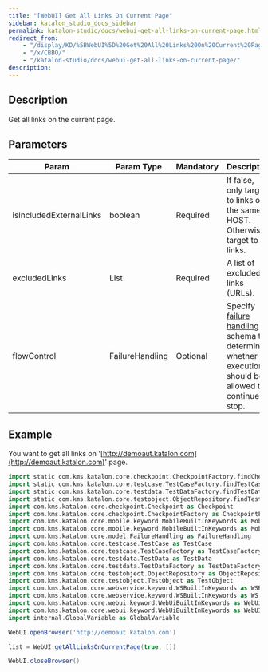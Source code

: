 ```yaml
---
title: "[WebUI] Get All Links On Current Page" 
sidebar: katalon_studio_docs_sidebar
permalink: katalon-studio/docs/webui-get-all-links-on-current-page.html 
redirect_from:
    - "/display/KD/%5BWebUI%5D%20Get%20All%20Links%20On%20Current%20Page/"
    - "/x/CBBO/"
    - "/katalon-studio/docs/webui-get-all-links-on-current-page/"
description: 
---
```

Description
-----------

Get all links on the current page.

Parameters
----------

| Param | Param Type | Mandatory | Description |
| --- | --- | --- | --- |
| isIncludedExternalLinks | boolean | Required | If false, only target to links on the same HOST. Otherwise, target to all links. |
| excludedLinks | List | Required | A list of excluded links (URLs). |
| flowControl | FailureHandling | Optional | Specify [failure handling](/x/qAAM) schema to determine whether the execution should be allowed to continue or stop. |

Example
-------

You want to get all links on '[http://demoaut.katalon.com](http://demoaut.katalon.com)' page.

```groovy
import static com.kms.katalon.core.checkpoint.CheckpointFactory.findCheckpoint
import static com.kms.katalon.core.testcase.TestCaseFactory.findTestCase
import static com.kms.katalon.core.testdata.TestDataFactory.findTestData
import static com.kms.katalon.core.testobject.ObjectRepository.findTestObject
import com.kms.katalon.core.checkpoint.Checkpoint as Checkpoint
import com.kms.katalon.core.checkpoint.CheckpointFactory as CheckpointFactory
import com.kms.katalon.core.mobile.keyword.MobileBuiltInKeywords as MobileBuiltInKeywords
import com.kms.katalon.core.mobile.keyword.MobileBuiltInKeywords as Mobile
import com.kms.katalon.core.model.FailureHandling as FailureHandling
import com.kms.katalon.core.testcase.TestCase as TestCase
import com.kms.katalon.core.testcase.TestCaseFactory as TestCaseFactory
import com.kms.katalon.core.testdata.TestData as TestData
import com.kms.katalon.core.testdata.TestDataFactory as TestDataFactory
import com.kms.katalon.core.testobject.ObjectRepository as ObjectRepository
import com.kms.katalon.core.testobject.TestObject as TestObject
import com.kms.katalon.core.webservice.keyword.WSBuiltInKeywords as WSBuiltInKeywords
import com.kms.katalon.core.webservice.keyword.WSBuiltInKeywords as WS
import com.kms.katalon.core.webui.keyword.WebUiBuiltInKeywords as WebUiBuiltInKeywords
import com.kms.katalon.core.webui.keyword.WebUiBuiltInKeywords as WebUI
import internal.GlobalVariable as GlobalVariable

WebUI.openBrowser('http://demoaut.katalon.com')

list = WebUI.getAllLinksOnCurrentPage(true, [])

WebUI.closeBrowser()
```